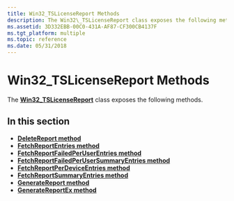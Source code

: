 ```yaml
---
title: Win32_TSLicenseReport Methods
description: The Win32\_TSLicenseReport class exposes the following methods.
ms.assetid: 3D332EBB-00C0-431A-AF87-CF300CB4137F
ms.tgt_platform: multiple
ms.topic: reference
ms.date: 05/31/2018
---
```


# Win32\_TSLicenseReport Methods

The [**Win32\_TSLicenseReport**](win32-tslicensereport.md) class exposes the following methods.

## In this section

-   [**DeleteReport method**](deletereport-win32-tslicensereport.md)
-   [**FetchReportEntries method**](fetchreportentries-win32-tslicensereport.md)
-   [**FetchReportFailedPerUserEntries method**](fetchreportfailedperuserentries-win32-tslicensereport.md)
-   [**FetchReportFailedPerUserSummaryEntries method**](fetchreportfailedperusersummaryentries-win32-tslicensereport.md)
-   [**FetchReportPerDeviceEntries method**](fetchreportperdeviceentries-win32-tslicensereport.md)
-   [**FetchReportSummaryEntries method**](win32-tslicensereport-fetchreportsummaryentries.md)
-   [**GenerateReport method**](generatereport-win32-tslicensereport.md)
-   [**GenerateReportEx method**](generatereportex-win32-tslicensereport.md)

 

 




